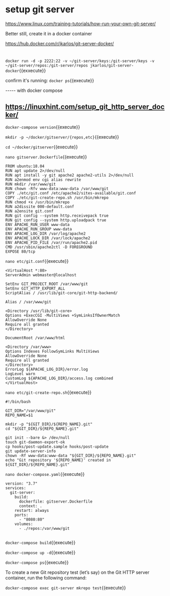 #  setup git server

https://www.linux.com/training-tutorials/how-run-your-own-git-server/

Better still, create it in a docker container

https://hub.docker.com/r/jkarlos/git-server-docker/
#

`docker run -d -p 2222:22 -v ~/git-server/keys:/git-server/keys -v ~/git-server/repos:/git-server/repos jkarlos/git-server-docker`{{exxecute}}

confirm it's running:
`docker ps`{{execute}}


----- with docker compose

##  https://linuxhint.com/setup_git_http_server_docker/

`docker-compose version`{{execute}}

`mkdir -p ~/docker/gitserver/{repos,etc}`{{execute}}

`cd ~/docker/gitserver`{{execute}}

`nano gitserver.Dockerfile`{{execute}}

```
FROM ubuntu:18.04
RUN apt update 2>/dev/null
RUN apt install -y git apache2 apache2-utils 2>/dev/null
RUN a2enmod env cgi alias rewrite
RUN mkdir /var/www/git
RUN chown -Rfv www-data:www-data /var/www/git
COPY ./etc/git.conf /etc/apache2/sites-available/git.conf
COPY ./etc/git-create-repo.sh /usr/bin/mkrepo
RUN chmod +x /usr/bin/mkrepo
RUN a2dissite 000-default.conf
RUN a2ensite git.conf
RUN git config --system http.receivepack true
RUN git config --system http.uploadpack true
ENV APACHE_RUN_USER www-data
ENV APACHE_RUN_GROUP www-data
ENV APACHE_LOG_DIR /var/log/apache2
ENV APACHE_LOCK_DIR /var/lock/apache2
ENV APACHE_PID_FILE /var/run/apache2.pid
CMD /usr/sbin/apache2ctl -D FOREGROUND
EXPOSE 80/tcp
```

`nano etc/git.conf`{{execute}}

```
<VirtualHost *:80>
ServerAdmin webmaster@localhost
 
SetEnv GIT_PROJECT_ROOT /var/www/git
SetEnv GIT_HTTP_EXPORT_ALL
ScriptAlias / /usr/lib/git-core/git-http-backend/
 
Alias / /var/www/git
 
<Directory /usr/lib/git-core>
Options +ExecCGI -MultiViews +SymLinksIfOwnerMatch
AllowOverride None
Require all granted
</Directory>
 
DocumentRoot /var/www/html
 
<Directory /var/www>
Options Indexes FollowSymLinks MultiViews
AllowOverride None
Require all granted
</Directory>
ErrorLog ${APACHE_LOG_DIR}/error.log
LogLevel warn
CustomLog ${APACHE_LOG_DIR}/access.log combined
</VirtualHost>
```

`nano etc/git-create-repo.sh`{{execute}}

```
#!/bin/bash
 
GIT_DIR="/var/www/git"
REPO_NAME=$1
 
mkdir -p "${GIT_DIR}/${REPO_NAME}.git"
cd "${GIT_DIR}/${REPO_NAME}.git"
 
git init --bare &> /dev/null
touch git-daemon-export-ok
cp hooks/post-update.sample hooks/post-update
git update-server-info
chown -Rf www-data:www-data "${GIT_DIR}/${REPO_NAME}.git"
echo "Git repository '${REPO_NAME}' created in ${GIT_DIR}/${REPO_NAME}.git"
```

`nano docker-compose.yaml`{{execute}}

```
version: "3.7"
services:
  git-server:
    build:
      dockerfile: gitserver.Dockerfile
      context: .
    restart: always
    ports:
      - "8080:80"
    volumes:
      - ./repos:/var/www/git
      
```

`docker-compose build`{{execute}}

`docker-compose up -d`{{execute}}

`docker-compose ps`{{execute}}



To create a new Git repository test (let’s say) on the Git HTTP server container, run the following command:

`docker-compose exec git-server mkrepo test`{{execute}}

